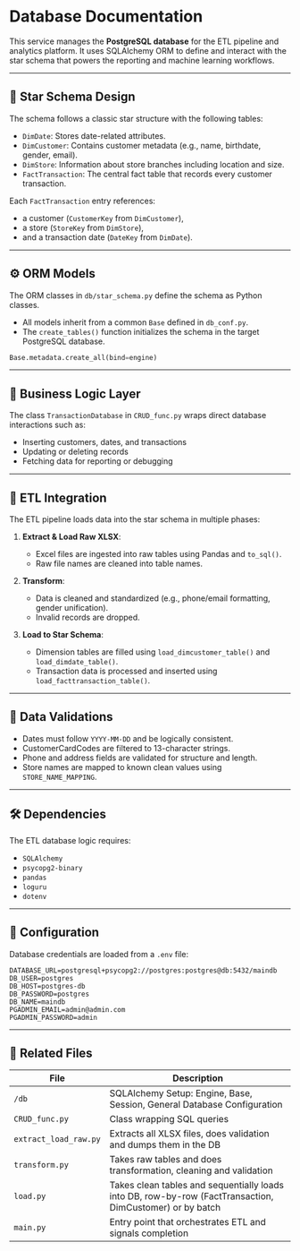 # Database Documentation

This service manages the **PostgreSQL database** for the ETL pipeline and analytics platform. It uses SQLAlchemy ORM to define and interact with the star schema that powers the reporting and machine learning workflows.

---

## 📐 Star Schema Design

The schema follows a classic star structure with the following tables:

- `DimDate`: Stores date-related attributes.
- `DimCustomer`: Contains customer metadata (e.g., name, birthdate, gender, email).
- `DimStore`: Information about store branches including location and size.
- `FactTransaction`: The central fact table that records every customer transaction.

Each `FactTransaction` entry references:

- a customer (`CustomerKey` from `DimCustomer`),
- a store (`StoreKey` from `DimStore`),
- and a transaction date (`DateKey` from `DimDate`).

---

## ⚙️ ORM Models

The ORM classes in `db/star_schema.py` define the schema as Python classes.

- All models inherit from a common `Base` defined in `db_conf.py`.
- The `create_tables()` function initializes the schema in the target PostgreSQL database.

```python
Base.metadata.create_all(bind=engine)
```

---

## 🧠 Business Logic Layer

The class `TransactionDatabase` in `CRUD_func.py` wraps direct database interactions such as:

- Inserting customers, dates, and transactions
- Updating or deleting records
- Fetching data for reporting or debugging

---

## 🔁 ETL Integration

The ETL pipeline loads data into the star schema in multiple phases:

1. **Extract & Load Raw XLSX**:
   - Excel files are ingested into raw tables using Pandas and `to_sql()`.
   - Raw file names are cleaned into table names.

2. **Transform**:
   - Data is cleaned and standardized (e.g., phone/email formatting, gender unification).
   - Invalid records are dropped.

3. **Load to Star Schema**:
   - Dimension tables are filled using `load_dimcustomer_table()` and `load_dimdate_table()`.
   - Transaction data is processed and inserted using `load_facttransaction_table()`.

---

## 🧪 Data Validations

- Dates must follow `YYYY-MM-DD` and be logically consistent.
- CustomerCardCodes are filtered to 13-character strings.
- Phone and address fields are validated for structure and length.
- Store names are mapped to known clean values using `STORE_NAME_MAPPING`.

---

## 🛠️ Dependencies

The ETL database logic requires:

- `SQLAlchemy`
- `psycopg2-binary`
- `pandas`
- `loguru`
- `dotenv`

---

## 🔐 Configuration

Database credentials are loaded from a `.env` file:

```env
DATABASE_URL=postgresql+psycopg2://postgres:postgres@db:5432/maindb
DB_USER=postgres
DB_HOST=postgres-db
DB_PASSWORD=postgres
DB_NAME=maindb
PGADMIN_EMAIL=admin@admin.com 
PGADMIN_PASSWORD=admin
```

---

## 📂 Related Files

| File | Description |
|------|-------------|
| `/db` | SQLAlchemy Setup: Engine, Base, Session, General Database Configuration|
| `CRUD_func.py` | Class wrapping SQL queries |
| `extract_load_raw.py` | Extracts all XLSX files, does validation and dumps them in the DB |
| `transform.py` | Takes raw tables and does transformation, cleaning and validation |
| `load.py` | Takes clean tables and sequentially loads into DB, row-by-row (FactTransaction, DimCustomer) or by batch |
| `main.py` | Entry point that orchestrates ETL and signals completion |
